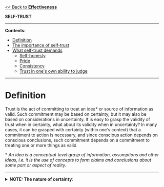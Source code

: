 [<< Back to **Effectiveness**](https://pranav-gopalkrishna.github.io/effectiveness)

**SELF-TRUST**

---

**Contents**:

- [Definition](#definition)
- [The importance of self-trust](#the-importance-of-self-trust)
- [What self-trust demands](#what-self-trust-demands)
  - [Self-honesty](#self-honesty)
  - [Pride](#pride)
  - [Consistency](#consistency)
  - [Trust in one's own ability to judge](#trust-in-ones-own-ability-to-judge)

---

# Definition
Trust is the act of committing to treat an idea\* or source of information as valid. Such commitment may be based on certainty, but it may also be based on considerations in uncertainty. It is easy to grasp the validity of trust when in certainty, what about its validity when in uncertainty? In many cases, it can be grasped with certainty (within one's context) that a commitment to action is necessary, and since conscious action depends on conscious conclusions, such commitment depends on a commitment to treating one or more things as valid.

\* _An idea is a conceptual-level grasp of information, assumptions and other ideas, i.e. it is the use of concepts to form claims and conclusions about some part or aspect of reality._

---

<details><summary><b>NOTE: The nature of certainty</b>:</summary><p>Certainty, like knowledge, is contextual, i.e. it is based on some cognitive context. Within that context, and under some conditions (that may be known or unknown), a claim that is certain is a claim that holds true (note that a condition is a fact or factor that causally and/or logically affects the truth of a claim). Now, note that to conclude something as certain needs the integration of observations, causal relationships and logical necessity between facts and other facts and/or ideas; such integration can be complex, and this complexity means that, since focus is finite, some considerations that condition the truth could be omitted due to them being _unintentionally_ out of focus. Hence, since to grasp something as certain within one's context is to say that, based on the cognitive context that one holds in one's focus, something is true given some conditions, not knowing or unintentionally omitting these conditions may result in wrong or incomplete conclusions.</p><details>

---

Self-trust is the act of committing to treat one's own knowledge, abilities and/or character as valid, i.e. as true, effective and/or moral (i.e. consistently effective and non-contradictory in the long-range). Let us expand these aspects of self-trust to see why these are essential to pursuing success in life, and why these are the fundamentals of any form of self-trust.

# The importance of self-trust
Firstly, note that man must act with reason, i.e. as per his knowledge, in order to be effective in pursuing his goals, or at least in learning how to improve his effectiveness. Hence, committing to treat one's own knowledge as true is vital wherever such truth can be established by reason; if man wavers on his _rational_ conclusions, he evidently cannot waver on the basis of reason, and thus, he begins entertain the arbitrary and irrational.

Secondly, note that man must act, i.e. he must achieve goals in concrete terms, and, rationally, his own effort is the only thing he must consistently count on, since it is the only thing he can consistently direct _volitionally_ (this is true even if he is lucky or if he is helped by others). The potential to act is ability, and to act volitionally, man must grasp and pursue his potential to act; thus, he must recognise them as effective on some level, and he must treat them as such.

Thirdly, note that character is the sum of one's internalised premises, habits, practices and value-judgements. In other words, character is the effect of the following factors over a period of time: (1) What one regards as knowledge (either explicitly or implicitly, i.e. by tacit acceptance). (2) What one regards as valuable, i.e. worth acting to concretise. (3) What one actually does, especially with respect to consistent potentials for success and failure (e.g. health, intellectual clarity, production of the material for physical sustenance (through trade or through direct production), etc.). Hence, character is the system of consistent beliefs, motivations and efforts that drives one's pursuit of values long-range. Thus, to act effectively long-range, one must recognise one's character as moral (i.e. effective and non-contradictory in a long-range context), and if one's character is immoral, one must act to reshape it in the image of one's moral ideal.

---

These three aspects cover (1) knowledge, (2) volitional action and (3) the long-range integration of knowledge and volitional action. Knowledge and volitional action are the fundamentals of any human pursuit, and their long-range integration is the fundamental of grasping and consistently pursuing valuable potential, which in turn is the fundamental need of a volitional being (i.e. a being of self-driven consciousness).

# What self-trust demands
Any knowledge or rational commitment is based on the following:

- Is directly observable or reducible to direct observations
- Reveals causal relationships that relate to X's truth
- Is logically necessitated by one's current cognitive context <br> _Barring arbitrary concerns and unaccountable unknowns_

Naturally, the above also apply to self-trust.

## Self-honesty
Firstly, self-trust demands a commitment to objectivity, i.e. to the most rigorous correspondence one can achieve between reality and the contents of one's mind; this draws directly from a fundamental aspect of trust, namely the trust in one's knowledge. A key element of this is self-honestly, i.e. the commitment to open oneself to the whole truth and to never falsify or evade the facts that confront one's mind. Now, how do we know we are being objective?

All knowledge derives from the evidence of the senses, and this evidence is largely gathered non-volitionally. Hence, the first act of volition with regards to truth is to stay in focus or not, i.e. to accept and integrate this evidence, or to reject and/or evade and thereby disintegrate this evidence from the rest of one's mental contents.

To stay in focus is the first and most fundamental act of volition, and thus, it is a direct act of volition. This act of direct volition is essentially what a _commitment_ to objectivity involves. Self-honestly is the most basic form of objectivity that demands only that one stays in focus of the facts; thus, self-honesty is always possible, and recognising whether one is honest to oneself is a matter of focusing on the self-evident and integrating from there.

---

**NOTE 1**: Objectivity beyond this, however, can be more complex to achieve, since correspondence between reality and one' mental contents is by no means automatic. Moreover, since reality is complex and holds many unknowns, and since experience clearly shows the potential for errors and incomprehension, objectivity at higher levels is certainly not always self-evident. Here, objectivity requires logic, valid epistemology and science, but these are beyond the scope of this discussion (the essentials are discussed in [**Epistemology** from **Philosophy**](https://pranav-gopalkrishna.github.io/philosophy/epistemology)).

**NOTE 2**: Honesty to others is generally preferable (though, rationally, it not an absolute necessity). However, it is especially important if it helps maintain an objective record of your own self-image, without harming any more fundamental values. In the long run, is more practical to maintain an objective record of your self-image and improve your virtues, rather than falsify your self-image; unless there is a very clear, objective threat to one's fundamental values (i.e. one's life, wellbeing, livelihood, etc.) that can only be avoided by lying to others, it pays to be honest about oneself. That being said, self-honesty is absolutely non-negotiable, morally and practically.

## Pride
Pride is the virtue of acting consistently toward one's moral values. Thus, pride is a key element of self-trust; this draws directly from a fundamental aspect of trust, namely the trust in one's character. Since reason is a fundamental value, and since objectivity is fundamental to reason, a commitment to objectivity is indispensable to pride. Thus, pride is not harmed if one:

- Accepts one's mistakes
- Acknowledges and improves one faults and shortcomings
- Recognises and corrects one's faults
- Realises and atones for earned guilt

Indeed, pride is harmed if we refuse to do the above for the sake of a second-handed emotionally-driven self-image (i.e. an image of oneself based on what we feel about ourselves, regardless of the facts, and what we think others think of us). A false self-image is fatal to pride, since it is impossible to convincingly lie to oneself, and thus, it is impossible to feel non-contradictory appreciation and/or admiration for oneself if one tries to believe in a false self-image.

## Consistency
Key to trust is evidence. The greater the evidence, the greater the trust. The same applies to self-trust. Here, the evidence you need to gather is the evidence of your own moral and practical effectiveness, and key to these is consistency, i.e. a committed and reliable orientation toward truth and value.

Note that it is not merely the quantity of evidence that matters but the way the evidence was generated. If you have the approach of merely "gaining moral points", treating these as a bank which you can draw upon to commit immoral and impractical acts from time to time, you adopt a _fundamentally_ irrational approach, since rationality does not compromise with irrationality (owing to the law of non-contradiction).

By undermining reason in such a fundamental way, you undermine the very basis of self-trust with respect to your character, thereby undermining self-trust itself (since trust in one's character is a fundamental aspect of self-trust). Thus, consistency is a matter not of accumulation but of absolutism, i.e. an absolute commitment to one's reason and moral integrity.

---

What does this mean in practice? For one, it means to never subjugate a consciously chosen intention or commitment to whim. For example, if you honestly make a promise to someone, you must not back out of it simply because you do not feel like it. This is not to say you must never back out of promises, only that you must never do so merely out of discomfort or a lack of desire. Defaulting on an honest promise is rational if and only if fulfilling the promise requires the sacrifice of a more fundamental value (e.g. it is not immoral to cancel an outing if you are too sick to enjoy it, since your own health and happiness are higher priorities than the happiness of others). Note that promises naturally also apply to promises made to oneself; there is no reason why the above reasoning does not apply here.

## Trust in one's own ability to judge
This ties directly to trust in one's ability. The value of trusting one's own judgement is put eloquently as follows by the novelist-philosopher Ayn Rand in her novel _Atlas Shrugged_:

_Do not say that you're afraid to trust your mind because you know so little. Are you safer in surrendering to mystics and discarding the little that you know? Live and act within the limit of your knowledge and keep expanding it to the limit of your life. Redeem your mind from the hockshops of authority. Accept the fact that you are not omniscient, but playing a zombie will not give you omniscience — that your mind is fallible, but becoming mindless will not make you infallible — that an error made on your own is safer than ten truths accepted on faith, because the first leaves you the means to correct it, but the seconds destroys your capacity to distinguish truth from error. In place of your dream of an omniscient automaton, accept the fact that any knowledge man acquires is acquired by his own will and effort, and that that is is his distinction in the universe, that is his nature, his morality, his glory._

In practice, this means owning your decisions, even if you risk mistakes, and remaining committed to learning from them as you refine your ability to judge. It also means the refusal to give into authority (be it political, intellectual, spiritual, etc.) merely out of fear or a reluctance to think. The only rational basis by which accept someone else's claims is your own judgement of the validity and reliability of the contents and/or the source. Trusting your ability to judge is central to self-trust, as it empowers you to navigate uncertainty with confidence and independence.